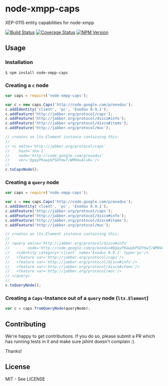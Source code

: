 # node-xmpp-caps

XEP-0115 entity capabilities for node-xmpp

[![Build Status](https://travis-ci.org/mila-labs/node-xmpp-caps.png?branch=master)](https://travis-ci.org/mila-labs/node-xmpp-caps) [![Coverage Status](https://img.shields.io/coveralls/mila-labs/node-xmpp-caps.svg)](https://coveralls.io/r/mila-labs/node-xmpp-caps?branch=master) [![NPM Version](https://badge.fury.io/js/node-xmpp-caps.png)](https://npmjs.org/package/node-xmpp-caps)

## Usage

### Installation

```
$ npm install node-xmpp-caps
```

### Creating a `c` node

```javascript
var caps = require('node-xmpp-caps');

var c = new caps.Caps('http://code.google.com/p/exodus');
c.addIdentity('client', 'pc', 'Exodus 0.9.1');
c.addFeature('http://jabber.org/protocol/caps');
c.addFeature('http://jabber.org/protocol/disco#info');
c.addFeature('http://jabber.org/protocol/disco#items');
c.addFeature('http://jabber.org/protocol/muc');

// creates an ltx.Element instance containing this:
//
// <c xmlns='http://jabber.org/protocol/caps' 
//    hash='sha-1'
//    node='http://code.google.com/p/exodus'
//    ver='QgayPKawpkPSDYmwT/WM94uAlu0='/>
//
c.toCapsNode();
```

### Creating a `query` node

```javascript
var caps = require('node-xmpp-caps');

var c = new caps.Caps('http://code.google.com/p/exodus');
c.addIdentity('client', 'pc', 'Exodus 0.9.1');
c.addFeature('http://jabber.org/protocol/caps');
c.addFeature('http://jabber.org/protocol/disco#info');
c.addFeature('http://jabber.org/protocol/disco#items');
c.addFeature('http://jabber.org/protocol/muc');

// creates an ltx.Element instance containing this:
//
// <query xmlns='http://jabber.org/protocol/disco#info'
//        node='http://code.google.com/p/exodus#QgayPKawpkPSDYmwT/WM94uAlu0='>
//   <identity category='client' name='Exodus 0.9.1' type='pc'/>
//   <feature var='http://jabber.org/protocol/caps'/>
//   <feature var='http://jabber.org/protocol/disco#info'/>
//   <feature var='http://jabber.org/protocol/disco#items'/>
//   <feature var='http://jabber.org/protocol/muc'/>
// </query>
//
c.toQueryNode();
```

### Creating a `Caps`-Instance out of a `query` node (`ltx.Element`)

```javascript
var c = caps.fromQueryNode(queryNode);
```

## Contributing
We're happy to get contributions. If you do so, please submit a PR which has running tests
in it and make sure jshint doesn't complain :).

Thanks!

## License
MIT - See LICENSE
